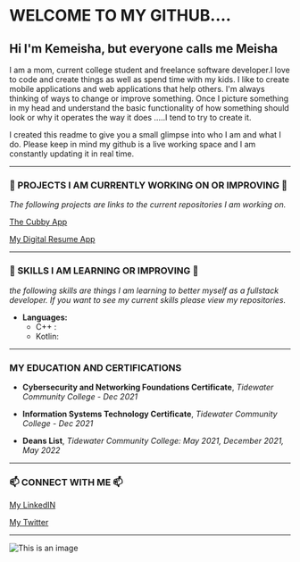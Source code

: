 # **WELCOME TO MY GITHUB....**
## **Hi I'm Kemeisha, but everyone calls me Meisha**

I am a mom, current college student and freelance software developer.I love to code and create things as well as spend time with my kids. I like to create mobile applications and web applications that help others. I'm always thinking of ways to change or improve something. Once I picture something in my head and understand the basic functionality of how something should look or why it operates the way it does .....I tend to try to create it. 

I created this readme to give you a small glimpse into who I am and what I do. Please keep in mind my github is a live working space and I am constantly updating it in real time. 

______________________________________________________
### **🔭  PROJECTS I AM CURRENTLY WORKING ON OR IMPROVING 🔭**
*The following projects are links to the current repositories I am working on.*

[The Cubby App](https://github.com/BiOSHive/TheCubbyApp)

[My Digital Resume App](https://github.com/BiOSHive/myDigitalResumeApp)

<!-- - TheBiosHiveApp -->
____________________________________________________

### **🌱 SKILLS I AM LEARNING OR IMPROVING 🌱**
*the following skills are things I am learning to better myself as a fullstack developer. If you want to see my current skills please view my repositories.*

- **Languages:**
  - C++ : 
  - Kotlin:
______________________________________________________

<!-- ### **👯 PROJECTS IM LOOKING TO COLLABORATE ON 👯**

_______________________________________________________ -->

<!-- ## **🤔 THINGS IM LOOKIMG FOR HELP WITH 🤔** 

_________________________________________________________ -->
### **MY EDUCATION AND CERTIFICATIONS**

  - **Cybersecurity and Networking Foundations Certificate**, 
*Tidewater Community College - Dec 2021*

  - **Information Systems Technology Certificate**, 
*Tidewater Community College - Dec 2021*

  - **Deans List**, *Tidewater Community College: May 2021, December 2021, May 2022*

________________________________________________________

### **📫 CONNECT WITH ME 📫**

[My LinkedIN](https://www.linkedin.com/in/kemeishajones)

[My Twitter](https://twitter.com/MsTechandBeauty)

 <!-- - Instagram: https://www.instagram.com/thebioshive/ -->
__________________________________________________________

![This is an image](https://myoctocat.com/assets/images/base-octocat.svg)




